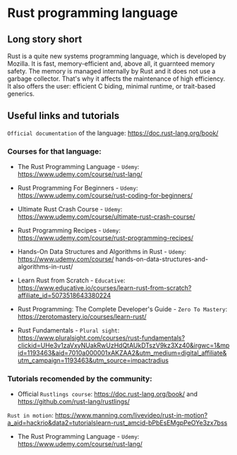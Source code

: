# Rust programming language
## Long story short

Rust is a quite new systems programming language, which is developed by Mozilla.
It is fast, memory-efficient and, above all, it guarnteed memory safety. 
The memory is managed internally by Rust and it does not use a garbage collector.
That's why it affects the maintenance of high efficiency. 
It also offers the user: efficient C biding, minimal runtime, 
or trait-based generics.

## Useful links and tutorials

`Official documentation` of the language:
 https://doc.rust-lang.org/book/ 

### Courses for that language:

- The Rust Programming Language - `Udemy`: 
https://www.udemy.com/course/rust-lang/
- Rust Programming For Beginners - `Udemy`: 
https://www.udemy.com/course/rust-coding-for-beginners/
- Ultimate Rust Crash Course - `Udemy`: 
https://www.udemy.com/course/ultimate-rust-crash-course/
- Rust Programming Recipes - `Udemy`: 
https://www.udemy.com/course/rust-programming-recipes/
- Hands-On Data Structures and Algorithms in Rust - `Udemy`: 
https://www.udemy.com/course/ hands-on-data-structures-and-algorithms-in-rust/

- Learn Rust from Scratch - `Educative`: 
https://www.educative.io/courses/learn-rust-from-scratch?affiliate_id=5073518643380224

- Rust Programming: The Complete Developer's Guide - `Zero To Mastery`: 
https://zerotomastery.io/courses/learn-rust/ 

-  Rust Fundamentals - `Plural sight`: 
https://www.pluralsight.com/courses/rust-fundamentals?clickid=UHe3v1zaVxyNUakRwUzHdQtAUkDTszV9kz3Xz40&irgwc=1&mpid=1193463&aid=7010a000001xAKZAA2&utm_medium=digital_affiliate&utm_campaign=1193463&utm_source=impactradius


### Tutorials recomended by the community: 
- Official `Rustlings course`: 
https://doc.rust-lang.org/book/ and https://github.com/rust-lang/rustlings/ 

`Rust in motion`: 
https://www.manning.com/livevideo/rust-in-motion?a_aid=hackrio&data2=tutorialslearn-rust_amcid-bPbEsEMgpPeOYe3zx7bss 

- The Rust Programming Language - `Udemy`: 
https://www.udemy.com/course/rust-lang/